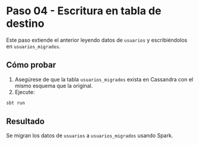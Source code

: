 # Paso 04 - Escritura en tabla de destino

Este paso extiende el anterior leyendo datos de `usuarios` y escribiéndolos en `usuarios_migrados`.

## Cómo probar

1. Asegúrese de que la tabla `usuarios_migrados` exista en Cassandra con el mismo esquema que la original.
2. Ejecute:

```bash
sbt run
```

## Resultado

Se migran los datos de `usuarios` a `usuarios_migrados` usando Spark.
